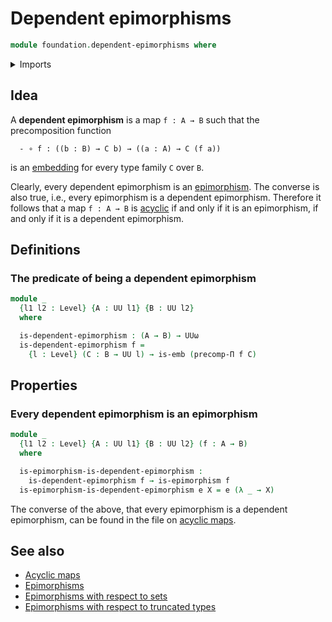 # Dependent epimorphisms

```agda
module foundation.dependent-epimorphisms where
```

<details><summary>Imports</summary>

```agda
open import foundation.epimorphisms
open import foundation.function-types
open import foundation.universe-levels

open import foundation-core.embeddings
```

</details>

## Idea

A **dependent epimorphism** is a map `f : A → B` such that the precomposition
function

```text
  - ∘ f : ((b : B) → C b) → ((a : A) → C (f a))
```

is an [embedding](foundation-core.embeddings.md) for every type family `C` over
`B`.

Clearly, every dependent epimorphism is an
[epimorphism](foundation.epimorphisms.md). The converse is also true, i.e.,
every epimorphism is a dependent epimorphism. Therefore it follows that a map
`f : A → B` is [acyclic](synthetic-homotopy-theory.acyclic-maps.md) if and only
if it is an epimorphism, if and only if it is a dependent epimorphism.

## Definitions

### The predicate of being a dependent epimorphism

```agda
module _
  {l1 l2 : Level} {A : UU l1} {B : UU l2}
  where

  is-dependent-epimorphism : (A → B) → UUω
  is-dependent-epimorphism f =
    {l : Level} (C : B → UU l) → is-emb (precomp-Π f C)
```

## Properties

### Every dependent epimorphism is an epimorphism

```agda
module _
  {l1 l2 : Level} {A : UU l1} {B : UU l2} (f : A → B)
  where

  is-epimorphism-is-dependent-epimorphism :
    is-dependent-epimorphism f → is-epimorphism f
  is-epimorphism-is-dependent-epimorphism e X = e (λ _ → X)
```

The converse of the above, that every epimorphism is a dependent epimorphism,
can be found in the file on [acyclic maps](synthetic-homotopy-theory.acyclic-maps.md).

## See also

- [Acyclic maps](synthetic-homotopy-theory.acyclic-maps.md)
- [Epimorphisms](foundation.epimorphisms.md)
- [Epimorphisms with respect to sets](foundation.epimorphisms-with-respect-to-sets.md)
- [Epimorphisms with respect to truncated types](foundation.epimorphisms-with-respect-to-truncated-types.md)
